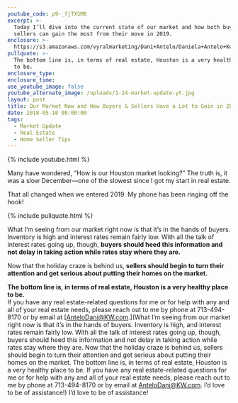 ```yaml
---
youtube_code: p9-_fjTXSM8
excerpt: >-
  Today I’ll dive into the current state of our market and how both buyers and
  sellers can gain the most from their move in 2019.
enclosure: >-
  https://s3.amazonaws.com/vyralmarketing/Dani+Antelo/Daniela+Antelo+Keller+Williams+_+Our+Market+Now+and+How+Buyers+%26+Sellers+Have+a+Lot+to+Gain+in+2019.mp4
pullquote: >-
  The bottom line is, in terms of real estate, Houston is a very healthy place
  to be.
enclosure_type:
enclosure_time:
use_youtube_image: false
youtube_alternate_image: /uploads/1-24-market-update-yt.jpg
layout: post
title: Our Market Now and How Buyers & Sellers Have a Lot to Gain in 2019
date: 2018-05-10 00:00:00
tags:
  - Market Update
  - Real Estate
  - Home Seller Tips
---
```


{% include youtube.html %}

Many have wondered, “How is our Houston market looking?” The truth is, it was a slow December—one of the slowest since I got my start in real estate.

That all changed when we entered 2019. My phone has been ringing off the hook!

{% include pullquote.html %}

What I’m seeing from our market right now is that it’s in the hands of buyers. Inventory is high and interest rates remain fairly low. With all the talk of interest rates going up, though, **buyers should heed this information and not delay in taking action while rates stay where they are.**

Now that the holiday craze is behind us, **sellers should begin to turn their attention and get serious about putting their homes on the market.**

**The bottom line is, in terms of real estate, Houston is a very healthy place to be.**<br>If you have any real estate-related questions for me or for help with any and all of your real estate needs, please reach out to me by phone at 713-494-8170 or by email at [AnteloDani@KW.com.](What I’m seeing from our market right now is that it’s in the hands of buyers. Inventory is high, and interest rates remain fairly low. With all the talk of interest rates going up, though, buyers should heed this information and not delay in taking action while rates stay where they are.   Now that the holiday craze is behind us, sellers should begin to turn their attention and get serious about putting their homes on the market.  The bottom line is, in terms of real estate, Houston is a very healthy place to be.   If you have any real estate-related questions for me or for help with any and all of your real estate needs, please reach out to me by phone at 713-494-8170 or by email at AnteloDani@KW.com. I’d love to be of assistance!) I’d love to be of assistance!